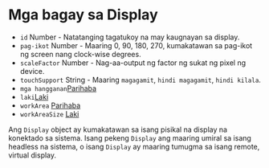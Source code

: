 # Mga bagay sa Display

* `id` Number - Natatanging tagatukoy na may kaugnayan sa display.
* `pag-ikot` Number - Maaring 0, 90, 180, 270, kumakatawan sa pag-ikot ng screen nang clock-wise degrees.
* `scaleFactor` Number - Nag-aa-output ng factor ng sukat ng pixel ng device.
* `touchSupport` String - Maaring `magagamit`, `hindi magagamit`, `hindi kilala`.
* `mga hangganan`[Parihaba](rectangle.md)
* `laki`[Laki](size.md)
* `workArea` [Parihaba](rectangle.md)
* `workAreaSize` [Laki](size.md)

Ang `Display` object ay kumakatawan sa isang pisikal na display na konektado sa sistema. Isang pekeng `Display` ang maaring umiral sa isang headless na sistema, o isang `Display` ay maaring tumugma sa isang remote, virtual display.